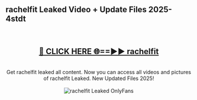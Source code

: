 <h2>rachelfit Leaked Video + Update Files 2025- 4stdt</h2>
<br>
<div align="center">
<h2><a href="https://libra.edu.pl?rachelfit" rel="nofollow">🔴 CLICK HERE 🌐==►► rachelfit</a></h2>
<br>
Get rachelfit leaked all content. Now you can access all videos and pictures of rachelfit Leaked. New Updated Files 2025!
<br>
<br>
<a href="https://libra.edu.pl?rachelfit" rel="nofollow" data-target="animated-image.originalLink"><img src="https://i.ibb.co.com/WyWwxjT/player-gif2.gif" alt="rachelfit Leaked OnlyFans" style="max-width: 100%; display: inline-block;" data-target="animated-image.originalImage"></a>
</div>
<br>